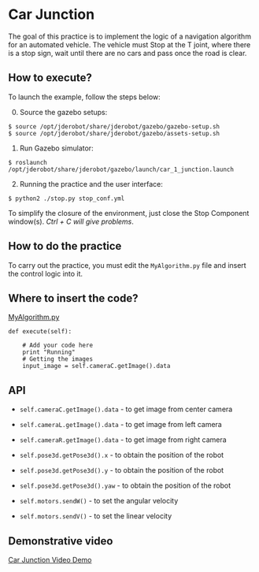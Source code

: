 # Car Junction

The goal of this practice is to implement the logic of a navigation algorithm for 
an automated vehicle. The vehicle must Stop at the T joint, where there is a stop 
sign, wait until there are no cars and pass once the road is clear.

## How to execute?
To launch the example, follow the steps below:

0. Source the gazebo setups:

```
$ source /opt/jderobot/share/jderobot/gazebo/gazebo-setup.sh
$ source /opt/jderobot/share/jderobot/gazebo/assets-setup.sh
```

1. Run Gazebo simulator:

```
$ roslaunch /opt/jderobot/share/jderobot/gazebo/launch/car_1_junction.launch
```

2. Running the practice and the user interface: 

```
$ python2 ./stop.py stop_conf.yml
```

To simplify the closure of the environment, just close the Stop Component 
window(s). *Ctrl + C will give problems*.


## How to do the practice
To carry out the practice, you must edit the `MyAlgorithm.py` file and insert the 
control logic into it.


## Where to insert the code?

[MyAlgorithm.py](MyAlgorithm.py#L74)

```
def execute(self):
        
    # Add your code here
    print "Running"
    # Getting the images
    input_image = self.cameraC.getImage().data      
```


## API
* `self.cameraC.getImage().data` - to get image from center camera
* `self.cameraL.getImage().data` - to get image from left camera
* `self.cameraR.getImage().data` - to get image from right camera

* `self.pose3d.getPose3d().x` - to obtain the position of the robot
* `self.pose3d.getPose3d().y` - to obtain the position of the robot
* `self.pose3d.getPose3d().yaw` - to obtain the position of the robot

* `self.motors.sendW()` - to set the angular velocity
* `self.motors.sendV()` - to set the linear velocity


## Demonstrative video
[Car Junction Video Demo](https://www.youtube.com/watch?time_continue=13&v=hF2i0rdlIqE)
